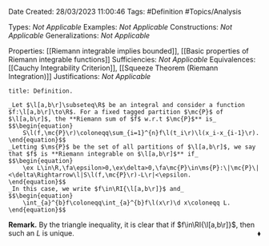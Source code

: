 <div class="topSpace"></div>

Date Created: 28/03/2023 11:00:46
Tags: #Definition #Topics/Analysis

Types: _Not Applicable_
Examples: _Not Applicable_
Constructions: _Not Applicable_
Generalizations: _Not Applicable_

Properties: [[Riemann integrable implies bounded]], [[Basic properties of Riemann integrable functions]]
Sufficiencies: _Not Applicable_
Equivalences: [[Cauchy Integrability Criterion]], [[Squeeze Theorem (Riemann Integration)]]
Justifications: _Not Applicable_

``` ad-Definition
title: Definition.

_Let $\l[a,b\r]\subseteq\R$ be an integral and consider a function $f:\l[a,b\r]\to\R$. For a fixed tagged partition $\mc{P}$ of $\l[a,b\r]$, the **Riemann sum of $f$ w.r.t $\mc{P}$** is_
$$\begin{equation}
    S\l(f,\mc{P}\r)\coloneqq\sum_{i=1}^{n}f\l(t_i\r)\l(x_i-x_{i-1}\r).
\end{equation}$$
_Letting $\ms{P}$ be the set of all partitions of $\l[a,b\r]$, we say that $f$ is **Riemann integrable on $\l[a,b\r]$** if_
$$\begin{equation}
    \ex L\in\R,\fa\epsilon>0,\ex\delta>0,\fa\mc{P}\in\ms{P}:\|\mc{P}\|<\delta\Rightarrow\l|S\l(f,\mc{P}\r)-L\r|<\epsilon.
\end{equation}$$
_In this case, we write $f\in\RI{\l[a,b\r]}$ and_
$$\begin{equation}
    \int_{a}^{b}f\coloneqq\int_{a}^{b}f\l(x\r)\d x\coloneqq L.
\end{equation}$$

```

**Remark.** By the triangle inequality, it is clear that if $f\in\RI{\l[a,b\r]}$, then such an $L$ is unique.<span style="float:right;">$\blacklozenge$</span>
